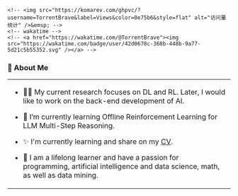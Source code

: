 <!-- ### Hello 👋, here is BoHao ~
<div align="center">
-->
  <!-- dynamic typing effect 动态打字效果 -->
<!--
  <div>
    <a href="https://blog.csdn.net/m0_46335449">
      <img src="https://readme-typing-svg.demolab.com?font=Fira+Code&pause=1000&width=435&lines=I'm BoHao, welcome here!&center=true&size=27" />
    </a>
  </div>
-->
  <!-- knock code pictures 敲代码的图片 -->
<!--
  <picture>
    <source media="(prefers-color-scheme: dark)" srcset="https://cdn.jsdelivr.net/gh/Wang-Phil/Wang-Phil/assets/images/coding.gif" />
    <source media="(prefers-color-scheme: light)" srcset="https://cdn.jsdelivr.net/gh/Wang-Phil/Wang-Phil/assets/images/developer.svg" height="225px" />
    <img src="https://cdn.jsdelivr.net/gh/Wang-Phil/Wang-Phil/assets/images/coding.gif" />
  </picture>
-->
  <!-- for beauty 留个空行好看点 -->

  
<!-- </div> -->
<!-- 个人信息统计 -->
<!--
  <img align="left" src="https://github-readme-stats.vercel.app/api?username=TorrentBrave&show_icons=true&include_all_commits=true&theme=buefy&hide_border=true" alt="Anurag's github stats" /> -->
  
  <!--
  <img align="right" src="https://wakatime.com/share/@98e75559-2c13-4a6b-b0cd-b97769427dc6/91690785-888c-4f0d-bdf3-a7d5e6764a8b.svg">
<!-- profile logo 个人资料徽标 -->
  <!--
  <div>
        <a href="https://www.cnblogs.com/HaibaraYuki"><img src="https://img.shields.io/badge/Website-博客-green" /></a>&emsp;
    <a href="https://twitter.com/Haibara Yuki"><img src="https://img.shields.io/badge/Twitter-推特-blue" /></a>&emsp;
    <a href="https://www.youtube.com/@Haibara_Yuki"><img src="https://img.shields.io/badge/YouTube-油管-c32136" /></a>&emsp;
    <a href="https://www.zhihu.com/people/52-70-83-74-36"><img src="https://img.shields.io/badge/zhihu-知乎-blue" /></a>&emsp;
    <a href="https://space.bilibili.com/3546576490335177/"><img src="https://img.shields.io/badge/Bilibili-B站-ff69b4" /></a>&emsp;
    <!-- visitor -->
    <!-- <img src="https://komarev.com/ghpvc/?username=TorrentBrave&label=Views&color=0e75b6&style=flat" alt="访问量统计" />&emsp; -->
    <!-- wakatime -->    
    <!-- <a href="https://wakatime.com/@TorrentBrave"><img src="https://wakatime.com/badge/user/42d0678c-368b-448b-9a77-5d21c5b55352.svg" /></a> -->



  <!-- Snake Code Contribution Map 贪吃蛇代码贡献图 -->
  <!--
  <picture>
    <source media="(prefers-color-scheme: dark)" srcset="https://cdn.jsdelivr.net/gh/TorrentBrave/TorrentBrave@main/profile-snake-contrib/github-contribution-grid-snake1-dark1.svg" />
    <source media="(prefers-color-scheme: light)" srcset="https://cdn.jsdelivr.net/gh/TorrentBrave/TorrentBrave@main/profile-snake-contrib/github-contribution-grid-snake1.svg" />
    <img alt="github-snake" src="https://cdn.jsdelivr.net/gh/TorrentBrave/TorrentBrave@main/profile-snake-contrib/github-contribution-grid-snake1-dark1.svg" />
  </picture>
  -->


### 🤺 About Me

<table>
<tr><td>

<!--
<img align="right" width="88" src="https://cdn.jsdelivr.net/gh/TorrentBrave/TorrentBrave@main/assets/images/computer.png" />
-->

<!-- I am currently a undergraduate student at Xi’an University of Posts & Telecommunications, and I hope to join a major Internet company when I graduate. -->

- 🧑‍💼 My current research focuses on DL and RL. Later, I would like to work on the back-end development of AI.

- 🌱 I’m currently learning Offline Reinforcement Learning for LLM Multi-Step Reasoning. 

- ✨ I'm currently learning and share on my [CV](https://www.bohaochen.top).

- 🤔 I am a lifelong learner and have a passion for programming, artificial intelligence and data science, math, as well as data mining.


</td></tr>

<!--
<tr><td>

<!--
### 🏢 Study Experience

<img align="right" width="80" src="https://cdn.jsdelivr.net/gh/TorrentBrave/TorrentBrave@main/assets/images/R.jpg" />

- [Xi’an University of Posts & Telecommunications](https://www.xiyou.edu.cn/) &emsp; 📌 2023-09-01 —— 2027-07-01
  - College：College of Computer Science and Technology
  - Research Interests：Offline Reinforcement Learning for LLM Multi-Step Reasoning

</td></tr>

  <tr>
    <td>
  
  <!-- <img width="100%" src="https://cdn.jsdelivr.net/gh/TorrentBrave/TorrentBrave@main/github-metrics/google%E5%AD%A6%E6%9C%AF.png"> -->

  <!-- <img width="100%" src="https://github.com/TorrentBrave/TorrentBrave/raw/main/github-metrics/kaggle%E4%B8%BB%E9%A1%B5.png"> -->

  <!-- <img width="100%" src="https://cdn.jsdelivr.net/gh/TorrentBrave/TorrentBrave@main/github-metrics/codeforce%E4%B8%BB%E9%A1%B5.png"> -->
<!--
​    </td>
  </tr>

  <tr><td>

<!--
🧰 Tools:

&emsp;&emsp;&emsp;&emsp;
![Windows](https://img.shields.io/badge/Windows-0078D6?style=flat-square&logo=windows&logoColor=white)
![Linux](https://img.shields.io/badge/Linux-FCC624?style=style=flat-square&logo=linux&logoColor=black)
![Google Chrome](https://img.shields.io/badge/Chrome-4285F4?style=flat-square&logo=GoogleChrome&logoColor=white)
![Edge](https://img.shields.io/badge/Edge-0078D7?style=flat-square&logo=Microsoft-edge&logoColor=white)
![Spring Badge](https://img.shields.io/badge/Spring-6DB33F?logo=spring&logoColor=fff&style=flat)
![MongoDB Badge](https://img.shields.io/badge/MongoDB-47A248?logo=mongodb&logoColor=fff&style=flat)
![Visual Studio Code](https://img.shields.io/badge/-Visual%20Studio%20Code-007ACC?style=flat-square&logo=Visual%20Studio%20Code&logoColor=fff)
![Git](https://img.shields.io/badge/-Git-FCC624?style=flat-square&logo=git)
![GitHub](https://img.shields.io/badge/-GitHub-pink?style=flat-square&logo=github)

<!-- svg -->

<!--
<div align="center">
  <img src="https://techstack-generator.vercel.app/kubernetes-icon.svg" alt="icon" width="65" style="width: 65px; height: 65px; margin-right: 50px; margin-bottom: 0px;" />
  <img src="https://techstack-generator.vercel.app/js-icon.svg" alt="icon" width="65" style="width: 65px; height: 65px; margin-right: 50px; margin-bottom: 0px;" />
  <img src="https://techstack-generator.vercel.app/mysql-icon.svg" alt="icon" width="65" style="width: 65px; height: 65px; margin-right: 50px; margin-bottom: 0px;" />
  <img src="https://techstack-generator.vercel.app/docker-icon.svg" alt="icon" width="65" style="width: 65px; height: 65px; margin-right: 50px; margin-bottom: 0px;" /> 
  <img src="https://techstack-generator.vercel.app/java-icon.svg" alt="icon" width="65" style="width: 65px; height: 65px; margin-right: 0px; margin-bottom: 0px;" />
  <img src="https://techstack-generator.vercel.app/eslint-icon.svg" alt="icon" width="65" style="width: 65px; height: 65px; margin-right: 0px; margin-bottom: 0px;" />
  <img src="https://techstack-generator.vercel.app/nginx-icon.svg" alt="icon" width="65" style="width: 65px; height: 65px; margin-right: 50px; margin-bottom: 0px;" />
  <img src="https://skillicons.dev/icons?i=c,cpp,mongodb,idea,git" /><br>
</div>
<!-- Gif -->

<!--
<div align="center">
  <img alt-"html5" src="https://media.giphy.com/media/XAxylRMCdpbEWUAvr8/giphy.gif" width="100" title="html">
  <img alt="css" src="https://media.giphy.com/media/fsEaZldNC8A1PJ3mwp/giphy.gif" width="100" title="css">
  <img alt="VSCode" src="https://i.giphy.com/media/IdyAQJVN2kVPNUrojM/200.webp" width="100" title="vscode">
  <img alt="javascript" src="https://media3.giphy.com/media/ln7z2eWriiQAllfVcn/200w.webp" width="100" title="javascript">
  <img alt="sublime" src="https://media.giphy.com/media/jnDKffgCfGYOp6cMTK/giphy.gif" width="100" title="sublime">
  <img alt="github" src="https://i.giphy.com/media/KzJkzjggfGN5Py6nkT/200.webp" width="100" title="github">
  <img alt="node" src="https://media.giphy.com/media/kdFc8fubgS31b8DsVu/giphy.gif" width="85" title="node">
</div>
</td></tr>
-->

</table>
  <!--
    <div align="center">
      <img src="https://cdn.jsdelivr.net/gh/TorrentBrave/TorrentBrave@main/assets/images/icon.png" />
    </div>
  -->



</div>
